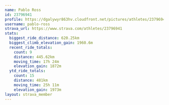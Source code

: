 ```yaml
---
name: Pablo Ross
id: 23796941
profile: https://dgalywyr863hv.cloudfront.net/pictures/athletes/23796941/14615399/1/large.jpg
username: pablo-ross
strava_url: https://www.strava.com/athletes/23796941
stats:
  biggest_ride_distance: 620.25km
  biggest_climb_elevation_gain: 1960.6m
  recent_ride_totals:
    count: 9
    distance: 445.62km
    moving_time: 17h 24m
    elevation_gain: 1872m
  ytd_ride_totals:
    count: 15
    distance: 481km
    moving_time: 25h 11m
    elevation_gain: 1973m
layout: strava_member
--- 
```

